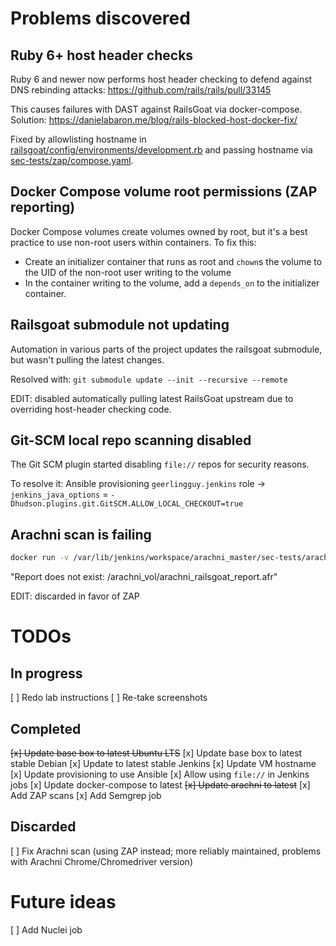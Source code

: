 # Problems discovered
## Ruby 6+ host header checks
Ruby 6 and newer now performs host header checking to defend against DNS rebinding attacks: https://github.com/rails/rails/pull/33145

This causes failures with DAST against RailsGoat via docker-compose. Solution: https://danielabaron.me/blog/rails-blocked-host-docker-fix/

Fixed by allowlisting hostname in [railsgoat/config/environments/development.rb](railsgoat/config/environments/development.rb) and passing hostname via [sec-tests/zap/compose.yaml](sec-tests/zap/compose.yaml).

## Docker Compose volume root permissions (ZAP reporting)
Docker Compose volumes create volumes owned by root, but it's a best practice to use non-root users within containers. To fix this:
- Create an initializer container that runs as root and `chown`s the volume to the UID of the non-root user writing to the volume
- In the container writing to the volume, add a `depends_on` to the initializer container.

## Railsgoat submodule not updating
Automation in various parts of the project updates the railsgoat submodule, but wasn't pulling the latest changes.

Resolved with: `git submodule update --init --recursive --remote`

EDIT: disabled automatically pulling latest RailsGoat upstream due to overriding host-header checking code.

## Git-SCM local repo scanning disabled
The Git SCM plugin started disabling `file://` repos for security reasons.

To resolve it: Ansible provisioning `geerlingguy.jenkins` role -> `jenkins_java_options` = `-Dhudson.plugins.git.GitSCM.ALLOW_LOCAL_CHECKOUT=true`

## Arachni scan is failing
```sh
docker run -v /var/lib/jenkins/workspace/arachni_master/sec-tests/arachni:/arachni_vol arachni:jenkins-arachni-master-2 arachni_reporter /arachni_vol/arachni_railsgoat_report.afr --reporter=html:outfile=/arachni_vol/arachni-railsgoat-quickscan-report.html.zip
```
"Report does not exist: /arachni_vol/arachni_railsgoat_report.afr"

EDIT: discarded in favor of ZAP

# TODOs
## In progress
[ ] Redo lab instructions
[ ] Re-take screenshots

## Completed
~~[x] Update base box to latest Ubuntu LTS~~
[x] Update base box to latest stable Debian
[x] Update to latest stable Jenkins
[x] Update VM hostname
[x] Update provisioning to use Ansible
[x] Allow using `file://` in Jenkins jobs
[x] Update docker-compose to latest
~~[x] Update arachni to latest~~
[x] Add ZAP scans
[x] Add Semgrep job

## Discarded
[ ] Fix Arachni scan (using ZAP instead; more reliably maintained, problems with Arachni Chrome/Chromedriver version)

# Future ideas
[ ] Add Nuclei job
